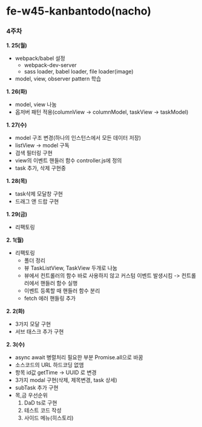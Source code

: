 # fe-w45-kanbantodo(nacho)
### 4주차
**1. 25(월)**
- webpack/babel 설정
  - webpack-dev-server
  - sass loader, babel loader, file loader(image)
- model, view, observer pattern 학습

**1. 26(화)**
- model, view 나눔
- 옵저버 패턴 적용(columnView -> columnModel, taskView -> taskModel)

**1. 27(수)**
- model 구조 변경(하나의 인스턴스에서 모든 데이터 저장)
- listView -> model 구독
- 검색 필터링 구현
- view의 이벤트 핸들러 함수 controller.js에 정의
- task 추가, 삭제 구현중

**1. 28(목)**
- task삭제 모달창 구현
- 드래그 앤 드랍 구현

**1. 29(금)**
- 리팩토링

**2. 1(월)**
- 리팩토링
  - 폴더 정리
  - 뷰 TaskListView, TaskView 두개로 나눔
  - 뷰에서 컨트롤러의 함수 바로 사용하지 않고 커스텀 이벤트 발생시킴 -> 컨트롤러에서 핸들러 함수 실행
  - 이벤트 등록할 때 핸들러 함수 분리
  - fetch 에러 핸들링 추가

**2. 2(화)**
- 3가지 모달 구현
- 서브 태스크 추가 구현

**2. 3(수)**
- async await 병렬처리 필요한 부분 Promise.all으로 바꿈
- 소스코드의 URL 하드코딩 없앰
- 항목 id값 getTime -> UUID 로 변경
- 3가지 modal 구현(삭제, 제목변경, task 상세)
- subTask 추가 구현
- 목,금 우선순위
  1. DaD ts로 구현
  2. 테스트 코드 작성
  3. 사이드 메뉴(히스토리)